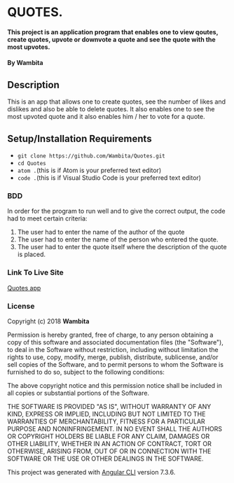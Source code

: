 # QUOTES.
#### This project is an application program that enables one to view qoutes, create quotes, upvote or downvote a quote and see the quote  with the most upvotes.
#### By **Wambita**
## Description
This is an app that allows one to create quotes, see the number of likes and dislikes and also be able to delete quotes. It also enables one to see the most upvoted quote and it also enables him / her to vote for a quote.

## Setup/Installation Requirements

- `git clone https://github.com/Wambita/Quotes.git`
- `cd Quotes`
- `atom .`(this is if Atom is your preferred text editor)
- `code .`(this is if Visual Studio Code is your preferred text editor)

### BDD
In order for the program to run well and to give the correct output, the code had to meet certain criteria:
1. The user had to enter the name of the author of the quote
2. The user had to enter the name of the person who entered the quote.
3. The user had to enter the quote itself where the description of the quote is placed.

### Link To Live Site

[Quotes app](https://Wambita.github.io/Quotes)

### License

Copyright (c) 2018 **Wambita**

Permission is hereby granted, free of charge, to any person obtaining a copy of this software and associated documentation files (the "Software"), to deal in the Software without restriction, including without limitation the rights to use, copy, modify, merge, publish, distribute, sublicense, and/or sell copies of the Software, and to permit persons to whom the Software is furnished to do so, subject to the following conditions:

The above copyright notice and this permission notice shall be included in all copies or substantial portions of the Software.

THE SOFTWARE IS PROVIDED "AS IS", WITHOUT WARRANTY OF ANY KIND, EXPRESS OR IMPLIED, INCLUDING BUT NOT LIMITED TO THE WARRANTIES OF MERCHANTABILITY, FITNESS FOR A PARTICULAR PURPOSE AND NONINFRINGEMENT. IN NO EVENT SHALL THE AUTHORS OR COPYRIGHT HOLDERS BE LIABLE FOR ANY CLAIM, DAMAGES OR OTHER LIABILITY, WHETHER IN AN ACTION OF CONTRACT, TORT OR OTHERWISE, ARISING FROM, OUT OF OR IN CONNECTION WITH THE SOFTWARE OR THE USE OR OTHER DEALINGS IN THE SOFTWARE.

This project was generated with [Angular CLI](https://github.com/angular/angular-cli) version 7.3.6.

